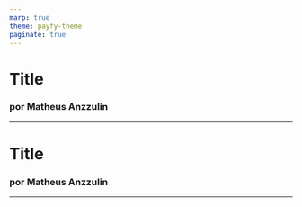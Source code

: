 ```yaml
---
marp: true
theme: payfy-theme
paginate: true
---
```

# Title
### por Matheus Anzzulin
---
# Title
### por Matheus Anzzulin
---
